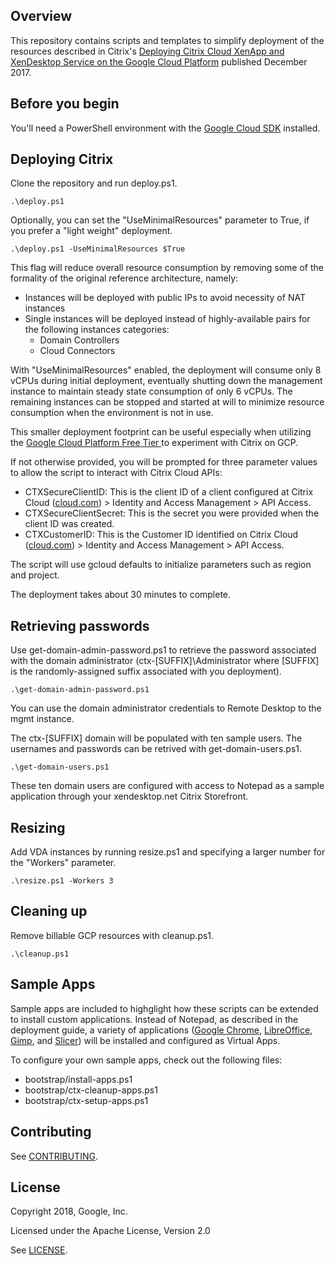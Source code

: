 ## Overview
This repository contains scripts and templates to simplify deployment of the resources described in Citrix's [Deploying Citrix Cloud XenApp and XenDesktop Service on the Google Cloud Platform](https://www.citrix.com/content/dam/citrix/en_us/documents/guide/deploying-citrix-cloud-xenapp-and-xendesktop-service-on-the-google-cloud-platform.pdf) published December 2017.

## Before you begin
You'll need a PowerShell environment with the [Google Cloud SDK](https://cloud.google.com/sdk/) installed.

## Deploying Citrix
Clone the repository and run deploy.ps1.

``` shell
.\deploy.ps1
```

Optionally, you can set the "UseMinimalResources" parameter to True, if you
prefer a "light weight" deployment.

``` shell
.\deploy.ps1 -UseMinimalResources $True
```

This flag will reduce overall resource
consumption by removing some of the formality of the original reference
architecture, namely:
- Instances will be deployed with public IPs to avoid necessity of NAT instances
- Single instances will be deployed instead of highly-available pairs for the
  following instances categories:
  - Domain Controllers
  - Cloud Connectors

With "UseMinimalResources" enabled, the deployment will consume only 8 vCPUs
during initial deployment, eventually shutting down the management instance to
maintain steady state consumption of only 6 vCPUs.  The remaining instances can be stopped and
started at will to minimize resource consumption when the environment is not in
use.

This smaller deployment footprint can be useful especially when utilizing the [Google Cloud Platform Free Tier
](https://cloud.google.com/free/) to experiment with Citrix on GCP.

If not otherwise provided, you will be prompted for three parameter values to allow the script to interact with Citrix Cloud APIs:
- CTXSecureClientID: This is the client ID of a client configured at Citrix Cloud ([cloud.com](https://cloud.com/)) > Identity and Access Management > API Access.
- CTXSecureClientSecret: This is the secret you were provided when the client ID was created.
- CTXCustomerID: This is the Customer ID identified on Citrix Cloud ([cloud.com](https://cloud.com/)) > Identity and Access Management > API Access.

The script will use gcloud defaults to initialize parameters such as region and project.

The deployment takes about 30 minutes to complete.

## Retrieving passwords

Use get-domain-admin-password.ps1 to retrieve the password associated with the domain administrator (ctx-[SUFFIX]\Administrator where [SUFFIX] is the randomly-assigned suffix associated with you deployment).

``` shell
.\get-domain-admin-password.ps1
```

You can use the domain administrator credentials to Remote Desktop to the mgmt instance.

The ctx-[SUFFIX] domain will be populated with ten sample users.  The usernames and passwords can be retrived with get-domain-users.ps1.

``` shell
.\get-domain-users.ps1
```

These ten domain users are configured with access to Notepad as a sample application through your xendesktop.net Citrix Storefront.

## Resizing
Add VDA instances by running resize.ps1 and specifying a larger number for the "Workers" parameter.

``` shell
.\resize.ps1 -Workers 3
```

## Cleaning up
Remove billable GCP resources with cleanup.ps1.

``` shell
.\cleanup.ps1
```

## Sample Apps

Sample apps are included to highglight how these scripts can be
extended to install custom applications. Instead of Notepad, as described in the
deployment guide, a variety of applications ([Google Chrome](https://www.google.com/chrome/), 
[LibreOffice](https://www.libreoffice.org/), [Gimp](https://www.gimp.org/), 
and [Slicer](https://www.slicer.org/)) will be installed and configured as Virtual Apps.

To configure your own sample apps, check out the following files:
- bootstrap/install-apps.ps1
- bootstrap/ctx-cleanup-apps.ps1
- bootstrap/ctx-setup-apps.ps1

## Contributing
See [CONTRIBUTING](CONTRIBUTING.md).

## License
Copyright 2018, Google, Inc.

Licensed under the Apache License, Version 2.0

See [LICENSE](LICENSE).

